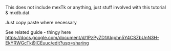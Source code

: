This does not include mexTk or anything, just stuff involved with this tutorial & mxdb.dat

Just copy paste where necessary

See related guide - thingy here https://docs.google.com/document/d/1PzPyZD1AIqphn5Y4CSZbUnN3H-EkYRWGcTkj9lCEuuc/edit?usp=sharing
